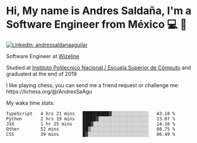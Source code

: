 # Hi, My name is Andres Saldaña, I'm a Software Engineer from México :computer: :boy:

[![Linkedin: andressaldanaaguilar](https://img.shields.io/badge/-andressaldanaaguilar-blue?style=flat-square&logo=Linkedin&logoColor=white&link=https://www.linkedin.com/in/thaianebraga/)](https://www.linkedin.com/in/andressaldanaaguilar)

<p>Software Engineer at <a href="https://www.wizeline.com/">Wizeline</a></p>
<p>Studied at <a href="https://en.wikipedia.org/wiki/ESCOM">Instituto Politecnico Nacional / Escuela Superior de Cómputo</a> and graduated at the end of 2019</p>
<p>I like playing chess, you can send me a friend request or challenge me: https://lichess.org/@/AndresSaAgu</p>

<p> My waka time stats: </p>

<!--START_SECTION:waka-->
```text
TypeScript   4 hrs 21 mins   ██████████▓░░░░░░░░░░░░░░   43.18 % 
Python       2 hrs 19 mins   █████▓░░░░░░░░░░░░░░░░░░░   23.07 % 
JSX          1 hr 25 mins    ███▓░░░░░░░░░░░░░░░░░░░░░   14.16 % 
Other        52 mins         ██▒░░░░░░░░░░░░░░░░░░░░░░   08.75 % 
CSS          39 mins         █▓░░░░░░░░░░░░░░░░░░░░░░░   06.49 % 
```
<!--END_SECTION:waka-->

